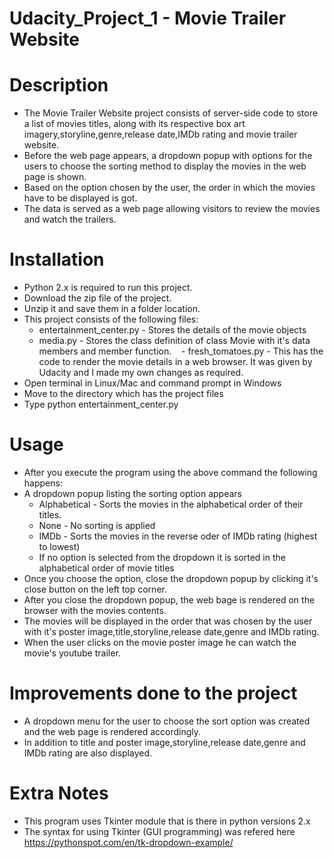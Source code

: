 # Udacity_Project_1 - Movie Trailer Website
# Description
- The Movie Trailer Website project consists of server-side code to store a list of movies titles, along with its respective box art imagery,storyline,genre,release date,IMDb rating and movie trailer website. 
- Before the web page appears, a dropdown popup with options for the users to choose the sorting method to display the movies in the web page is shown.
- Based on the option chosen by the user, the order in which the movies have to be displayed is got.
- The data is served as a web page allowing visitors to review the movies and watch the trailers.
# Installation
- Python 2.x is required to run this project. 
- Download the zip file of the project.
- Unzip it and save them in a folder location.
- This project consists of the following files:
    - entertainment_center.py - Stores the details of the movie objects
    - media.py - Stores the class definition of class Movie with it's data members and member function.
    - fresh_tomatoes.py - This has the code to render the movie details in a web browser. It was given by Udacity and I made         my own changes as required. 
- Open terminal in Linux/Mac and command prompt in Windows
- Move to the directory which has the project files
- Type python entertainment_center.py
# Usage
- After you execute the program using the above command the following happens:
- A dropdown popup listing the sorting option appears
  - Alphabetical - Sorts the movies in the alphabetical order of their titles.
  - None - No sorting is applied
  - IMDb - Sorts the movies in the reverse oder of IMDb rating (highest to lowest)
  - If no option is selected from the dropdown it is sorted in the alphabetical order of movie titles
- Once you choose the option, close the dropdown popup by clicking it's close button on the left top corner.
- After you close the dropdown popup, the web bage is rendered on the browser with the movies contents.
- The movies will be displayed in the order that was chosen by the user with it's poster image,title,storyline,release date,genre and IMDb rating.
- When the user clicks on the movie poster image he can watch the movie's youtube trailer.
# Improvements done to the project
- A dropdown menu for the user to choose the sort option was created and the web page is rendered accordingly.
- In addition to title and poster image,storyline,release date,genre and IMDb rating are also displayed.
# Extra Notes
- This program uses Tkinter module that is there in python versions 2.x
- The syntax for using Tkinter (GUI programming) was refered here https://pythonspot.com/en/tk-dropdown-example/


